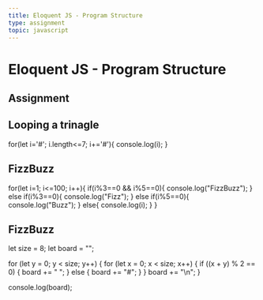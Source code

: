 ```yaml
---
title: Eloquent JS - Program Structure
type: assignment
topic: javascript
---
```


# Eloquent JS - Program Structure

## Assignment

## Looping a trinagle 

for(let i='#'; i.length<=7; i+='#'){
    console.log(i);
}

## FizzBuzz

for(let i=1; i<=100; i++){
    if(i%3==0 && i%5==0){
        console.log("FizzBuzz");
    }
    else if(i%3==0){
        console.log("Fizz");
    }
    else if(i%5==0){
        console.log("Buzz");
    }
    else{
        console.log(i);
    }
}

## FizzBuzz

let size = 8;
let board = "";

for (let y = 0; y < size; y++) {
  for (let x = 0; x < size; x++) {
    if ((x + y) % 2 == 0) {
      board += " ";
    } else {
      board += "#";
    }
  }
  board += "\n";
}

console.log(board);
